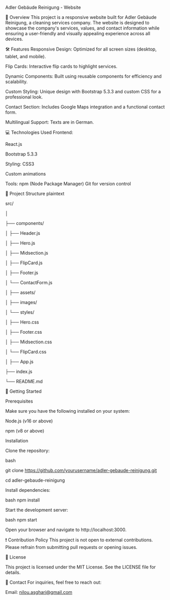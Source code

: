 Adler Gebäude Reinigung - Website
<!-- Replace with actual path -->

📖 Overview
This project is a responsive website built for Adler Gebäude Reinigung, a cleaning services company. The website is designed to showcase the company's services, values, and contact information while ensuring a user-friendly and visually appealing experience across all devices.

🛠️ Features
Responsive Design: Optimized for all screen sizes (desktop, tablet, and mobile).

Flip Cards: Interactive flip cards to highlight services.

Dynamic Components: Built using reusable components for efficiency and scalability.

Custom Styling: Unique design with Bootstrap 5.3.3 and custom CSS for a professional look.

Contact Section: Includes Google Maps integration and a functional contact form.

Multilingual Support: Texts are in German.

💻 Technologies Used
Frontend:

React.js

Bootstrap 5.3.3

Styling:
CSS3

Custom animations

Tools:
npm (Node Package Manager)
Git for version control

📂 Project Structure
plaintext

src/

│

├── components/

│   ├── Header.js

│   ├── Hero.js

│   ├── Midsection.js

│   ├── FlipCard.js

│   ├── Footer.js

│   └── ContactForm.js

│
├── assets/

│   ├── images/

│   └── styles/

│       ├── Hero.css

│       ├── Footer.css

│       ├── Midsection.css

│       └── FlipCard.css

│
├── App.js

├── index.js

└── README.md

🚀 Getting Started

Prerequisites

Make sure you have the following installed on your system:

Node.js (v16 or above)

npm (v8 or above)

Installation

Clone the repository:

bash

git clone https://github.com/yourusername/adler-gebaude-reinigung.git

cd adler-gebaude-reinigung

Install dependencies:

bash
npm install

Start the development server:


bash
npm start

Open your browser and navigate to http://localhost:3000.

❗ Contribution Policy
This project is not open to external contributions. Please refrain from submitting pull requests or opening issues.

📝 License

This project is licensed under the MIT License. See the LICENSE file for details.


📧 Contact
For inquiries, feel free to reach out:

Email: nilou.asghari@gmail.com




